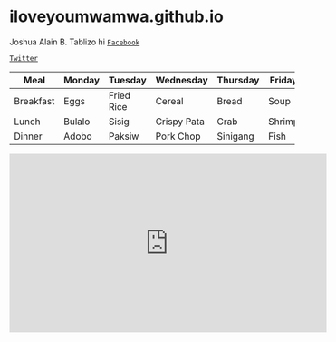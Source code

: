# iloveyoumwamwa.github.io
Joshua Alain B. Tablizo
hi
[`Facebook`](https://facebook.com/)

[`Twitter`](https://twitter.com/)

| Meal | Monday | Tuesday | Wednesday | Thursday | Friday |
|------|--------|---------|-----------|----------|--------|
| Breakfast | Eggs | Fried Rice | Cereal | Bread | Soup |
| Lunch | Bulalo | Sisig | Crispy Pata | Crab | Shrimp |
| Dinner | Adobo | Paksiw | Pork Chop | Sinigang | Fish |

<iframe width="560" height="315" src="https://www.youtube.com/embed/dQw4w9WgXcQ" title="YouTube video player" frameborder="0" allow="accelerometer; autoplay; clipboard-write; encrypted-media; gyroscope; picture-in-picture; web-share" allowfullscreen></iframe>
